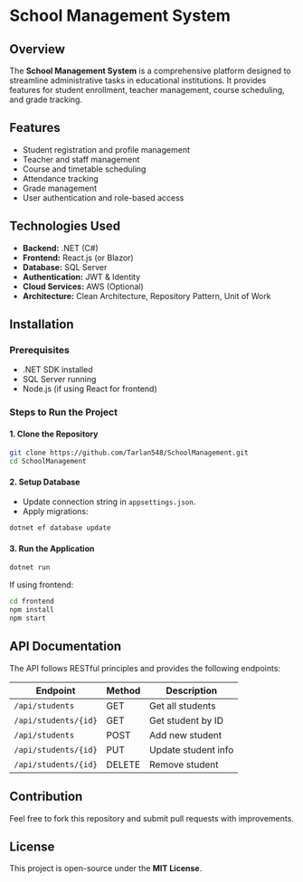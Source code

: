 # School Management System

## Overview

The **School Management System** is a comprehensive platform designed to streamline administrative tasks in educational institutions. It provides features for student enrollment, teacher management, course scheduling, and grade tracking.

## Features

- Student registration and profile management
- Teacher and staff management
- Course and timetable scheduling
- Attendance tracking
- Grade management
- User authentication and role-based access

## Technologies Used

- **Backend:** .NET (C#)
- **Frontend:** React.js (or Blazor)
- **Database:** SQL Server
- **Authentication:** JWT & Identity
- **Cloud Services:** AWS (Optional)
- **Architecture:** Clean Architecture, Repository Pattern, Unit of Work

## Installation

### Prerequisites

- .NET SDK installed
- SQL Server running
- Node.js (if using React for frontend)

### Steps to Run the Project

#### 1. Clone the Repository

```bash
git clone https://github.com/Tarlan548/SchoolManagement.git
cd SchoolManagement
```

#### 2. Setup Database

- Update connection string in `appsettings.json`.
- Apply migrations:

```bash
dotnet ef database update
```

#### 3. Run the Application

```bash
dotnet run
```

If using frontend:

```bash
cd frontend
npm install
npm start
```

## API Documentation

The API follows RESTful principles and provides the following endpoints:

| Endpoint             | Method | Description         |
| -------------------- | ------ | ------------------- |
| `/api/students`      | GET    | Get all students    |
| `/api/students/{id}` | GET    | Get student by ID   |
| `/api/students`      | POST   | Add new student     |
| `/api/students/{id}` | PUT    | Update student info |
| `/api/students/{id}` | DELETE | Remove student      |

## Contribution

Feel free to fork this repository and submit pull requests with improvements.

## License

This project is open-source under the **MIT License**.

